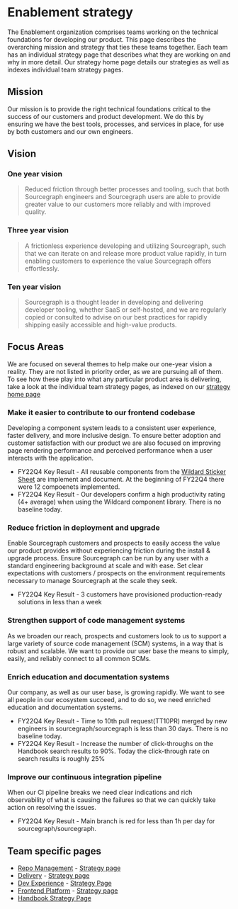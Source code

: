 # Enablement strategy

The Enablement organization comprises teams working on the technical foundations for developing our product. This page describes the overarching mission and strategy that ties these teams together. Each team has an individual strategy page that describes what they are working on and why in more detail. Our strategy home page details our strategies as well as indexes individual team strategy pages.

## Mission

Our mission is to provide the right technical foundations critical to the success of our customers and product development. We do this by ensuring we have the best tools, processes, and services in place, for use by both customers and our own engineers.

## Vision

### One year vision

> Reduced friction through better processes and tooling, such that both Sourcegraph engineers and Sourcegraph users are able to provide greater value to our customers more reliably and with improved quality.

### Three year vision

> A frictionless experience developing and utilizing Sourcegraph, such that we can iterate on and release more product value rapidly, in turn enabling customers to experience the value Sourcegraph offers effortlessly.

### Ten year vision

> Sourcegraph is a thought leader in developing and delivering developer tooling, whether SaaS or self-hosted, and we are regularly copied or consulted to advise on our best practices for rapidly shipping easily accessible and high-value products.

## Focus Areas

We are focused on several themes to help make our one-year vision a reality. They are not listed in priority order, as we are pursuing all of them. To see how these play into what any particular product area is delivering, take a look at the individual team strategy pages, as indexed on our [strategy home page](../index.md#enablement)

### Make it easier to contribute to our frontend codebase

Developing a component system leads to a consistent user experience, faster delivery, and more inclusive design. To ensure better adoption and customer satisfaction with our product we are also focused on improving page rendering performance and perceived performance when a user interacts with the application.

- FY22Q4 Key Result - All reusable components from the [Wildard Sticker Sheet](https://www.figma.com/file/NIsN34NH7lPu04olBzddTw/?node-id=908%3A0) are implement and document. At the beginning of FY22Q4 there were 12 compoenets implemented.
- FY22Q4 Key Result - Our developers confirm a high productivity rating (4+ average) when using the Wildcard component library. There is no baseline today.

### Reduce friction in deployment and upgrade

Enable Sourcegraph customers and prospects to easily access the value our product provides without experiencing friction during the install & upgrade process. Ensure Sourcegraph can be run by any user with a standard engineering background at scale and with ease. Set clear expectations with customers / prospects on the environment requirements necessary to manage Sourcegraph at the scale they seek.

- FY22Q4 Key Result - 3 customers have provisioned production-ready solutions in less than a week

### Strengthen support of code management systems

As we broaden our reach, prospects and customers look to us to support a large variety of source code management (SCM) systems, in a way that is robust and scalable. We want to provide our user base the means to simply, easily, and reliably connect to all common SCMs.

### Enrich education and documentation systems

Our company, as well as our user base, is growing rapidly. We want to see all people in our ecosystem succeed, and to do so, we need enriched education and documentation systems.

- FY22Q4 Key Result - Time to 10th pull request(TT10PR) merged by new engineers in sourcegraph/sourcegraph is less than 30 days. There is no baseline today.
- FY22Q4 Key Result - Increase the number of click-throughs on the Handbook search results to 90%. Today the click-through rate on search results is roughly 25%

### Improve our continuous integration pipeline

When our CI pipeline breaks we need clear indications and rich observability of what is causing the failures so that we can quickly take action on resolving the issues.

- FY22Q4 Key Result - Main branch is red for less than 1h per day for sourcegraph/sourcegraph.

## Team specific pages

- [Repo Management](../../../engineering/enablement/repo-management/index.md) - [Strategy page](repo-management/index.md)
- [Delivery](../../../engineering/enablement/delivery/index.md) - [Strategy page](delivery/index.md)
- [Dev Experience](../../../engineering/enablement/dev-experience/index.md) - [Strategy Page](dev-experience/index.md)
- [Frontend Platform](../../../engineering/enablement/frontend-platform/index.md) - [Strategy page](frontend-platform/index.md)
- [Handbook Strategy Page](handbook/index.md)
